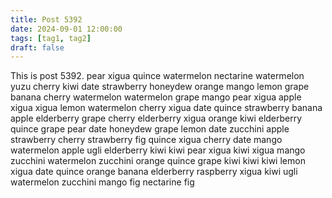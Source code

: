 ```yaml
---
title: Post 5392
date: 2024-09-01 12:00:00
tags: [tag1, tag2]
draft: false
---
```

This is post 5392.
pear
xigua
quince
watermelon
nectarine
watermelon
yuzu
cherry
kiwi
date
strawberry
honeydew
orange
mango
lemon
grape
banana
cherry
watermelon
watermelon
grape
mango
pear
xigua
apple
xigua
xigua
lemon
watermelon
cherry
xigua
date
quince
strawberry
banana
apple
elderberry
grape
cherry
elderberry
xigua
orange
kiwi
elderberry
quince
grape
pear
date
honeydew
grape
lemon
date
zucchini
apple
strawberry
cherry
strawberry
fig
quince
xigua
cherry
date
mango
watermelon
apple
ugli
elderberry
kiwi
kiwi
pear
xigua
kiwi
xigua
mango
zucchini
watermelon
zucchini
orange
quince
grape
kiwi
kiwi
kiwi
lemon
xigua
date
quince
orange
banana
elderberry
raspberry
xigua
kiwi
ugli
watermelon
zucchini
mango
fig
nectarine
fig
